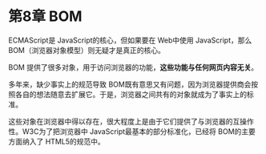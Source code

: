 # 第8章 BOM

ECMAScript是 JavaScript的核心，但如果要在 Web中使用 JavaScript，那么 BOM（浏览器对象模型）则无疑才是真正的核心。

BOM 提供了很多对象，用于访问浏览器的功能，**这些功能与任何网页内容无关**。

多年来，缺少事实上的规范导致 BOM既有意思又有问题，因为浏览器提供商会按照各自的想法随意去扩展它。于是，浏览器之间共有的对象就成为了事实上的标准。

这些对象在浏览器中得以存在，很大程度上是由于它们提供了与浏览器的互操作性。W3C为了把浏览器中 JavaScript最基本的部分标准化，已经将 BOM的主要方面纳入了 HTML5的规范中。